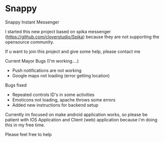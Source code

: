 # Snappy
Snappy Instant Messenger

I started this new project based on spika messenger (https://github.com/cloverstudio/Spika) because they are not supporting the opensource community.

If u want to join this project and give some help, please contact me


Current Mayor Bugs (I'm working....)
  * Push notifications are not working
  * Google maps not loading (error getting location)

Bugs fixed
  * Repeated controls ID's in some activities
  * Emoticons not loading, apache throws some errors
  * Added new instructions for backend setup
  
Currently im focused on make android application works, so please be patient with IOS Application and Client (web) application
because i'm doing this in my free time.

Please feel free to help

